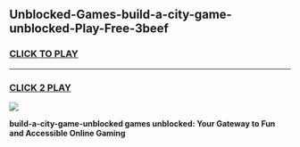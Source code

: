 
## Unblocked-Games-build-a-city-game-unblocked-Play-Free-3beef
<h3>
<a href="https://premium76.site?title=build-a-city-game-unblocked&ref=12A">CLICK TO PLAY</a></h3>
<hr>

<h3>
<a href="https://premium76.site?title=build-a-city-game-unblocked&ref=12A">CLICK 2 PLAY</a>
  
</h3>

<a href="https://premium76.site?title=build-a-city-game-unblocked&ref=12A"><img src="https://clearcache.store/games.png"></a>


**build-a-city-game-unblocked games unblocked: Your Gateway to Fun and Accessible Online Gaming**
